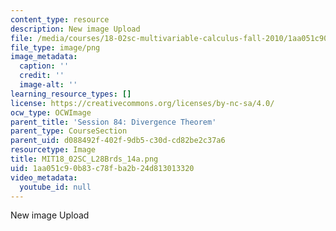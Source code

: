 ```yaml
---
content_type: resource
description: New image Upload
file: /media/courses/18-02sc-multivariable-calculus-fall-2010/1aa051c90b83c78fba2b24d813013320_MIT18_02SC_L28Brds_14a.png
file_type: image/png
image_metadata:
  caption: ''
  credit: ''
  image-alt: ''
learning_resource_types: []
license: https://creativecommons.org/licenses/by-nc-sa/4.0/
ocw_type: OCWImage
parent_title: 'Session 84: Divergence Theorem'
parent_type: CourseSection
parent_uid: d088492f-402f-9db5-c30d-cd82be2c37a6
resourcetype: Image
title: MIT18_02SC_L28Brds_14a.png
uid: 1aa051c9-0b83-c78f-ba2b-24d813013320
video_metadata:
  youtube_id: null
---
```

New image Upload